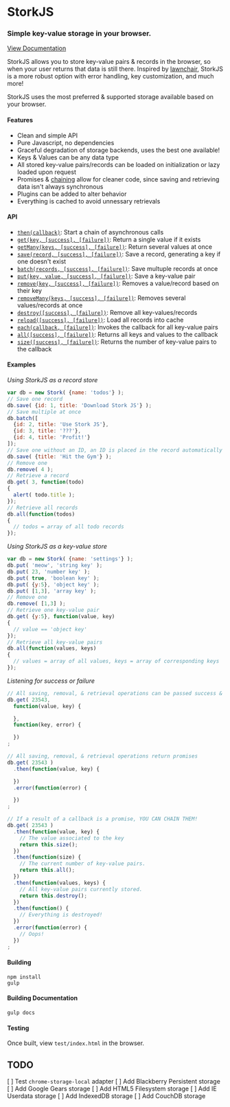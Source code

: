 # StorkJS
### Simple key-value storage in your browser. 

[View Documentation](http://clickermonkey.github.io/storkjs)

StorkJS allows you to store key-value pairs & records in the browser, so when your user returns that data is still there.
Inspired by [lawnchair](http://brian.io/lawnchair/), StorkJS is a more robust option with error handling, key customization, and much more!

StorkJS uses the most preferred & supported storage available based on your browser.

#### Features
- Clean and simple API
- Pure Javascript, no dependencies
- Graceful degradation of storage backends, uses the best one available!
- Keys & Values can be any data type
- All stored key-value pairs/records can be loaded on initialization or lazy loaded upon request
- Promises & [chaining](#chainingExample) allow for cleaner code, since saving and retrieving data
   isn't always synchronous
- Plugins can be added to alter behavior
- Everything is cached to avoid unnessary retrievals

#### API
- [`then(callback)`](http://clickermonkey.github.io/storkjs/Stork#then): Start a chain of asynchronous calls
- [`get(key, [success], [failure])`](http://clickermonkey.github.io/storkjs/Stork#get): Return a single value if it exists
- [`getMany(keys, [success], [failure])`](http://clickermonkey.github.io/storkjs/Stork#getMany): Return several values at once
- [`save(record, [success], [failure])`](http://clickermonkey.github.io/storkjs/Stork#save): Save a record, generating a key if one doesn't exist
- [`batch(records, [success], [failure])`](http://clickermonkey.github.io/storkjs/Stork#batch): Save multuple records at once
- [`put(key, value, [success], [failure])`](http://clickermonkey.github.io/storkjs/Stork#put): Save a key-value pair
- [`remove(key, [success], [failure])`](http://clickermonkey.github.io/storkjs/Stork#remove): Removes a value/record based on their key
- [`removeMany(keys, [success], [failure])`](http://clickermonkey.github.io/storkjs/Stork#removeMany): Removes several values/records at once
- [`destroy([success], [failure])`](http://clickermonkey.github.io/storkjs/Stork#destroy): Remove all key-values/records
- [`reload([success], [failure])`](http://clickermonkey.github.io/storkjs/Stork#reload): Load all records into cache
- [`each(callback, [failure])`](http://clickermonkey.github.io/storkjs/Stork#each): Invokes the callback for all key-value pairs
- [`all([success], [failure])`](http://clickermonkey.github.io/storkjs/Stork#all): Returns all keys and values to the callback
- [`size([success], [failure])`](http://clickermonkey.github.io/storkjs/Stork#size): Returns the number of key-value pairs to the callback

#### Examples
*Using StorkJS as a record store*

```javascript
var db = new Stork( {name: 'todos'} );
// Save one record
db.save( {id: 1, title: 'Download Stork JS'} );
// Save multiple at once
db.batch([
  {id: 2, title: 'Use Stork JS'},
  {id: 3, title: '???'},
  {id: 4, title: 'Profit!'}
]);
// Save one without an ID, an ID is placed in the record automatically
db.save( {title: 'Hit the Gym'} );
// Remove one
db.remove( 4 );
// Retrieve a record
db.get( 3, function(todo) 
{
  alert( todo.title );
});
// Retrieve all records
db.all(function(todos) 
{
  // todos = array of all todo records
});
```

*Using StorkJS as a key-value store*
```javascript
var db = new Stork( {name: 'settings'} );
db.put( 'meow', 'string key' );
db.put( 23, 'number key' );
db.put( true, 'boolean key' );
db.put( {y:5}, 'object key' );
db.put( [1,3], 'array key' );
// Remove one
db.remove( [1,3] );
// Retrieve one key-value pair
db.get( {y:5}, function(value, key)
{
  // value == 'object key'
});
// Retrieve all key-value pairs
db.all(function(values, keys)
{
  // values = array of all values, keys = array of corresponding keys
});
```

<span id="chainingExample"></span>
*Listening for success or failure*
```javascript
// All saving, removal, & retrieval operations can be passed success & failure callbacks
db.get( 23543,
  function(value, key) {

  },
  function(key, error) {

  })
;

// All saving, removal, & retrieval operations return promises
db.get( 23543 )
  .then(function(value, key) {

  })
  .error(function(error) {

  })
;

// If a result of a callback is a promise, YOU CAN CHAIN THEM!
db.get( 23543 )
  .then(function(value, key) {
    // The value associated to the key
    return this.size();
  })
  .then(function(size) {
    // The current number of key-value pairs.
    return this.all();
  })
  .then(function(values, keys) {
    // All key-value pairs currently stored.
    return this.destroy();
  })
  .then(function() {
    // Everything is destroyed!
  })
  .error(function(error) {
    // Oops!
  })
;
```

#### Building

```
npm install
gulp
```

#### Building Documentation
```
gulp docs
```

#### Testing
Once built, view `test/index.html` in the browser.

## TODO

[ ] Test `chrome-storage-local` adapter
[ ] Add Blackberry Persistent storage
[ ] Add Google Gears storage
[ ] Add HTML5 Filesystem storage
[ ] Add IE Userdata storage
[ ] Add IndexedDB storage
[ ] Add CouchDB storage
